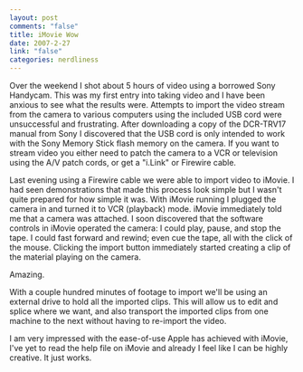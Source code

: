 ```yaml
--- 
layout: post
comments: "false"
title: iMovie Wow
date: 2007-2-27
link: "false"
categories: nerdliness
---
```

Over the weekend I shot about 5 hours of video using a borrowed Sony Handycam. This was my first entry into taking video and I have been anxious to see what the results were. Attempts to import the video stream from the camera to various computers using the included USB cord were unsuccessful and frustrating. After downloading a copy of the DCR-TRV17 manual from Sony I discovered that the USB cord is only intended to work with the Sony Memory Stick flash memory on the camera. If you want to stream video you either need to patch the camera to a VCR or television using the A/V patch cords, or get a "i.Link" or Firewire cable.

Last evening using a Firewire cable we were able to import video to iMovie. I had seen demonstrations that made this process look simple but I wasn't quite prepared for how simple it was. With iMovie running I plugged the camera in and turned it to VCR (playback) mode. iMovie immediately told me that a camera was attached. I soon discovered that the software controls in iMovie operated the camera: I could play, pause, and stop the tape. I could fast forward and rewind; even cue the tape, all with the click of the mouse. Clicking the import button immediately started creating a clip of the material playing on the camera.

Amazing.

With a couple hundred minutes of footage to import we'll be using an external drive to hold all the imported clips. This will allow us to edit and splice where we want, and also transport the imported clips from one machine to the next without having to re-import the video.

I am very impressed with the ease-of-use Apple has achieved with iMovie, I've yet to read the help file on iMovie and already I feel like I can be highly creative.  It just works.
